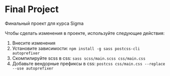 # Final Project

Финальный проект для курса Sigma

Чтобы сделать изменения в проекте, используйте следующие действия:
1. Внесите изменения
2. Установите зависимости: `npm install -g sass postcss-cli autoprefixer`
3. Скомпилируйте scss в css: `sass scss/main.scss css/main.css`
4. Добавьте вендорные префиксы в css: `postcss css/main.css --replace --use autoprefixer`
